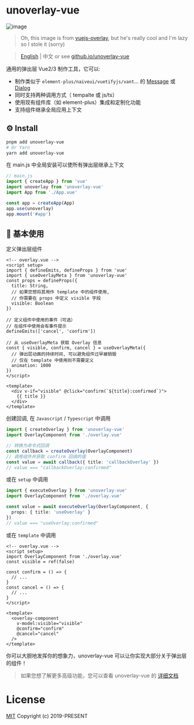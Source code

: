 # unoverlay-vue

![image](https://user-images.githubusercontent.com/1655312/70054926-8d469d80-15e9-11ea-9fdc-c8f65bf9bc85.png)

> Oh, this image is from [vuejs-overlay](https://github.com/fattihkoca/vuejs-overlay), but he's really cool and I'm lazy so I stole it (sorry)

> [English](./README.md) | 中文 or see [github.io/unoverlay-vue](https://unoverlay-vue.vercel.app/zh/)

通用的弹出层 Vue2/3 制作工具，它可以: 

- 制作类似于 `element-plus/naiveui/vuetifyjs/vant`... 的 [Message](https://element.eleme.cn/#/en-US/component/message) 或 [Dialog](https://element.eleme.cn/#/en-US/component/dialog)
- 同时支持两种调用方式（ tempalte 或 js/ts）
- 使用现有组件库（如 element-plus）集成和定制化功能
- 支持组件继承全局应用上下文

## ⚙️ Install

```sh
pnpm add unoverlay-vue
# Or Yarn
yarn add unoverlay-vue
```

在 main.js 中全局安装可以使所有弹出层继承上下文

```ts
// main.js
import { createApp } from 'vue'
import unoverlay from 'unoverlay-vue'
import App from './App.vue'

const app = createApp(App)
app.use(unoverlay)
app.mount('#app')
```

## 📖 基本使用

定义弹出层组件

```vue
<!-- overlay.vue -->
<script setup>
import { defineEmits, defineProps } from 'vue'
import { useOverlayMeta } from 'unoverlay-vue'
const props = defineProps({
  title: String,
  // 如果您想将其用作 template 中的组件使用,
  // 你需要在 props 中定义 visible 字段
  visible: Boolean
})

// 定义组件中使用的事件（可选）
// 在组件中使用会有事件提示
defineEmits(['cancel', 'confirm'])

// 从 useOverlayMeta 获取 Overlay 信息
const { visible, confirm, cancel } = useOverlayMeta({
  // 弹出层动画的持续时间, 可以避免组件过早被销毁
  // 仅在 template 中使用则不需要定义
  animation: 1000
})
</script>

<template>
  <div v-if="visible" @click="confirm(`${title}:confirmed`)">
    {{ title }}
  </div>
</template>
```

创建回调, 在 `Javascript` / `Typescript` 中调用

```ts
import { createOverlay } from 'unoverlay-vue'
import OverlayComponent from './overlay.vue'

// 转换为命令式回调
const callback = createOverlay(OverlayComponent)
// 调用组件并获取 confirm 回调的值
const value = await callback({ title: 'callbackOverlay' })
// value === "callbackOverlay:confirmed"
```

或在 `setup` 中调用

```ts
import { executeOverlay } from 'unoverlay-vue'
import OverlayComponent from './overlay.vue'

const value = await executeOverlay(OverlayComponent, {
  props: { title: 'useOverlay' }
})
// value === "useOverlay:confirmed"
```

或在 `template` 中调用

```vue
<!-- overlay.vue -->
<script setup>
import OverlayComponent from './overlay.vue'
const visible = ref(false)

const confirm = () => {
  // ...
}
const cancel = () => {
  // ...
}
</script>

<template>
  <overlay-component
    v-model:visible="visible"
    @confirm="confirm"
    @cancel="cancel"
  />
</template>
```

你可以大胆地发挥你的想象力，unoverlay-vue 可以让你实现大部分关于弹出层的组件！

> 如果您想了解更多高级功能，您可以查看 unoverlay-vue 的 [详细文档](https://tuimao233.github.io/unoverlay-vue/zh/)

# License

[MIT](LICENSE) Copyright (c) 2019-PRESENT
